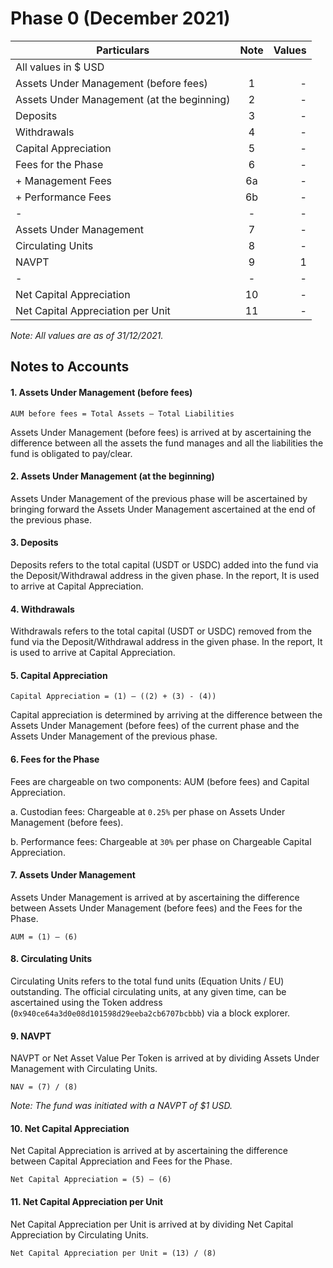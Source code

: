 # Phase 0 (December 2021)

| Particulars                                | Note | Values |
|--------------------------------------------|:----:|-------:|
| All values in $ USD                        |      |        |
| Assets Under Management (before fees)      | 1    | -      |
| Assets Under Management (at the beginning) | 2    | -      |
| Deposits                                   | 3    | -      |
| Withdrawals                                | 4    | -      |
| Capital Appreciation                       | 5    | -      |
| Fees for the Phase                         | 6    | -      |
| +  Management Fees                         | 6a   | -      |
| +  Performance Fees                        | 6b   | -      |
| -                                          | -    | -      |
| Assets Under Management                    | 7    | -      |
| Circulating Units                          | 8    | -      |
| NAVPT                                      | 9    | 1      |
| -                                          | -    | -      |
| Net Capital Appreciation                   | 10   | -      |
| Net Capital Appreciation per Unit          | 11   | -      |

*Note: All values are as of 31/12/2021.*

## Notes to Accounts

#### 1.	Assets Under Management (before fees)
```
AUM before fees = Total Assets – Total Liabilities
```
Assets Under Management (before fees) is arrived at by ascertaining the difference between all the assets the fund manages and all the liabilities the fund is obligated to pay/clear.

#### 2.	Assets Under Management (at the beginning)

Assets Under Management of the previous phase will be ascertained by bringing forward the Assets Under Management ascertained at the end of the previous phase.

#### 3.	Deposits

Deposits refers to the total capital (USDT or USDC) added into the fund via the Deposit/Withdrawal address in the given phase. In the report, It is used to arrive at Capital Appreciation.

#### 4.	Withdrawals

Withdrawals refers to the total capital (USDT or USDC) removed from the fund via the Deposit/Withdrawal address in the given phase. In the report, It is used to arrive at Capital Appreciation.

#### 5.	Capital Appreciation
```
Capital Appreciation = (1) – ((2) + (3) - (4))
```
Capital appreciation is determined by arriving at the difference between the Assets Under Management (before fees) of the current phase and the Assets Under Management of the previous phase.

#### 6.	Fees for the Phase

Fees are chargeable on two components: AUM (before fees) and Capital Appreciation.

a.	Custodian fees: Chargeable at `0.25%` per phase on Assets Under Management (before fees).

b.	Performance fees: Chargeable at `30%` per phase on Chargeable Capital Appreciation.

#### 7.	Assets Under Management

Assets Under Management is arrived at by ascertaining the difference between Assets Under Management (before fees) and the Fees for the Phase.
```
AUM = (1) – (6)
```
#### 8.	Circulating Units

Circulating Units refers to the total fund units (Equation Units / EU) outstanding. The official circulating units, at any given time, can be ascertained using the Token address (`0x940ce64a3d0e08d101598d29eeba2cb6707bcbbb`) via a block explorer.


#### 9.	NAVPT

NAVPT or Net Asset Value Per Token is arrived at by dividing Assets Under Management with Circulating Units.
```
NAV = (7) / (8)
```

*Note: The fund was initiated with a NAVPT of $1 USD.*


#### 10.	Net Capital Appreciation

Net Capital Appreciation is arrived at by ascertaining the difference between Capital Appreciation and Fees for the Phase.
```
Net Capital Appreciation = (5) – (6)
```


#### 11.	Net Capital Appreciation per Unit

Net Capital Appreciation per Unit is arrived at by dividing Net Capital Appreciation by Circulating Units.
```
Net Capital Appreciation per Unit = (13) / (8)
```
